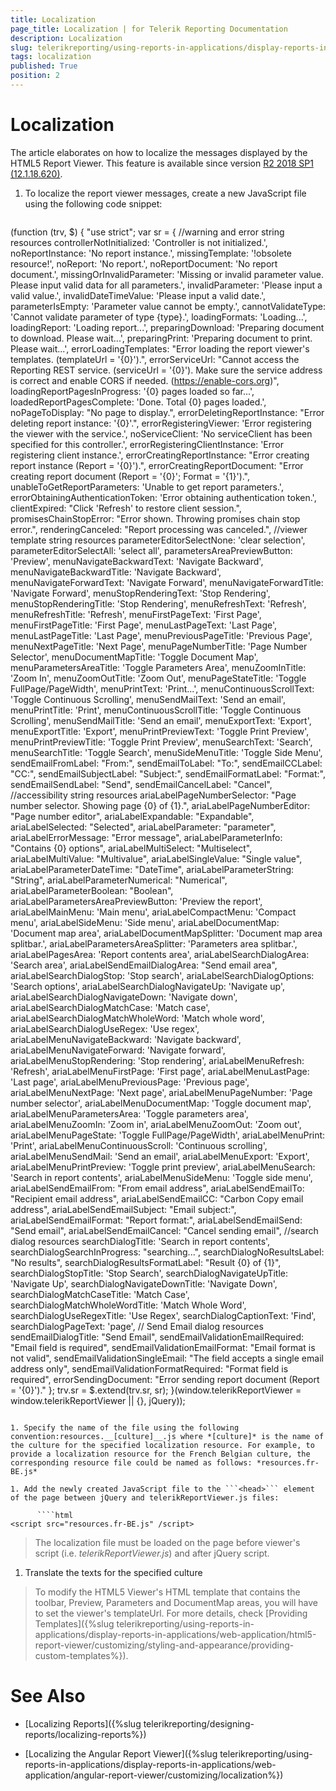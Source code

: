 ```yaml
---
title: Localization
page_title: Localization | for Telerik Reporting Documentation
description: Localization
slug: telerikreporting/using-reports-in-applications/display-reports-in-applications/web-application/html5-report-viewer/customizing/localization
tags: localization
published: True
position: 2
---
```


# Localization

The article elaborates on how to localize the messages displayed by the HTML5 Report Viewer. This feature is available since version [R2 2018 SP1 (12.1.18.620)](https://www.telerik.com/support/whats-new/reporting/release-history/progress-telerik-reporting-r2-2018-sp1-12-1-18-620). 

1. To localize the report viewer messages, create a new JavaScript file using the following code snippet:
    
      ````js
(function (trv, $) {
    "use strict";
    var sr = {
        //warning and error string resources
        controllerNotInitialized: 'Controller is not initialized.',
        noReportInstance: 'No report instance.',
        missingTemplate: '!obsolete resource!',
        noReport: 'No report.',
        noReportDocument: 'No report document.',
        missingOrInvalidParameter: 'Missing or invalid parameter value. Please input valid data for all parameters.',
        invalidParameter: 'Please input a valid value.',
        invalidDateTimeValue: 'Please input a valid date.',
        parameterIsEmpty: 'Parameter value cannot be empty.',
        cannotValidateType: 'Cannot validate parameter of type {type}.',
        loadingFormats: 'Loading...',
        loadingReport: 'Loading report...',
        preparingDownload: 'Preparing document to download. Please wait...',
        preparingPrint: 'Preparing document to print. Please wait...',
        errorLoadingTemplates: "Error loading the report viewer\'s templates. (templateUrl = '{0}').",
        errorServiceUrl: "Cannot access the Reporting REST service. (serviceUrl = '{0}'). Make sure the service address is correct and enable CORS if needed. (https://enable-cors.org)",
        loadingReportPagesInProgress: '{0} pages loaded so far...',
        loadedReportPagesComplete: 'Done. Total {0} pages loaded.',
        noPageToDisplay: "No page to display.",
        errorDeletingReportInstance: "Error deleting report instance: '{0}'.",
        errorRegisteringViewer: 'Error registering the viewer with the service.',
        noServiceClient: 'No serviceClient has been specified for this controller.',
        errorRegisteringClientInstance: 'Error registering client instance.',
        errorCreatingReportInstance: "Error creating report instance (Report = '{0}').",
        errorCreatingReportDocument: "Error creating report document (Report = '{0}'; Format = '{1}').",
        unableToGetReportParameters: 'Unable to get report parameters.',
        errorObtainingAuthenticationToken: 'Error obtaining authentication token.',
        clientExpired: "Click 'Refresh' to restore client session.",
        promisesChainStopError: "Error shown. Throwing promises chain stop error.",
        renderingCanceled: "Report processing was canceled.",
        //viewer template string resources
        parameterEditorSelectNone: 'clear selection',
        parameterEditorSelectAll: 'select all',
        parametersAreaPreviewButton: 'Preview',
        menuNavigateBackwardText: 'Navigate Backward',
        menuNavigateBackwardTitle: 'Navigate Backward',
        menuNavigateForwardText: 'Navigate Forward',
        menuNavigateForwardTitle: 'Navigate Forward',
        menuStopRenderingText: 'Stop Rendering',
        menuStopRenderingTitle: 'Stop Rendering',
        menuRefreshText: 'Refresh',
        menuRefreshTitle: 'Refresh',
        menuFirstPageText: 'First Page',
        menuFirstPageTitle: 'First Page',
        menuLastPageText: 'Last Page',
        menuLastPageTitle: 'Last Page',
        menuPreviousPageTitle: 'Previous Page',
        menuNextPageTitle: 'Next Page',
        menuPageNumberTitle: 'Page Number Selector',
        menuDocumentMapTitle: 'Toggle Document Map',
        menuParametersAreaTitle: 'Toggle Parameters Area',
        menuZoomInTitle: 'Zoom In',
        menuZoomOutTitle: 'Zoom Out',
        menuPageStateTitle: 'Toggle FullPage/PageWidth',
        menuPrintText: 'Print...',
        menuContinuousScrollText: 'Toggle Continuous Scrolling',
        menuSendMailText: 'Send an email',
        menuPrintTitle: 'Print',
        menuContinuousScrollTitle: 'Toggle Continuous Scrolling',
        menuSendMailTitle: 'Send an email',
        menuExportText: 'Export',
        menuExportTitle: 'Export',
        menuPrintPreviewText: 'Toggle Print Preview',
        menuPrintPreviewTitle: 'Toggle Print Preview',
        menuSearchText: 'Search',
        menuSearchTitle: 'Toggle Search',
        menuSideMenuTitle: 'Toggle Side Menu',
        sendEmailFromLabel: "From:",
        sendEmailToLabel: "To:",
        sendEmailCCLabel: "CC:",
        sendEmailSubjectLabel: "Subject:",
        sendEmailFormatLabel: "Format:",
        sendEmailSendLabel: "Send",
        sendEmailCancelLabel: "Cancel",
        //accessibility string resources
        ariaLabelPageNumberSelector: "Page number selector. Showing page {0} of {1}.",
        ariaLabelPageNumberEditor: "Page number editor",
        ariaLabelExpandable: "Expandable",
        ariaLabelSelected: "Selected",
        ariaLabelParameter: "parameter",
        ariaLabelErrorMessage: "Error message",
        ariaLabelParameterInfo: "Contains {0} options",
        ariaLabelMultiSelect: "Multiselect",
        ariaLabelMultiValue: "Multivalue",
        ariaLabelSingleValue: "Single value",
        ariaLabelParameterDateTime: "DateTime",
        ariaLabelParameterString: "String",
        ariaLabelParameterNumerical: "Numerical",
        ariaLabelParameterBoolean: "Boolean",
        ariaLabelParametersAreaPreviewButton: 'Preview the report',
        ariaLabelMainMenu: 'Main menu',
        ariaLabelCompactMenu: 'Compact menu',
        ariaLabelSideMenu: 'Side menu',
        ariaLabelDocumentMap: 'Document map area',
        ariaLabelDocumentMapSplitter: 'Document map area splitbar.',
        ariaLabelParametersAreaSplitter: 'Parameters area splitbar.',
        ariaLabelPagesArea: 'Report contents area',
        ariaLabelSearchDialogArea: 'Search area',
        ariaLabelSendEmailDialogArea: "Send email area",
        ariaLabelSearchDialogStop: 'Stop search',
        ariaLabelSearchDialogOptions: 'Search options',
        ariaLabelSearchDialogNavigateUp: 'Navigate up',
        ariaLabelSearchDialogNavigateDown: 'Navigate down',
        ariaLabelSearchDialogMatchCase: 'Match case',
        ariaLabelSearchDialogMatchWholeWord: 'Match whole word',
        ariaLabelSearchDialogUseRegex: 'Use regex',
        ariaLabelMenuNavigateBackward: 'Navigate backward',
        ariaLabelMenuNavigateForward: 'Navigate forward',
        ariaLabelMenuStopRendering: 'Stop rendering',
        ariaLabelMenuRefresh: 'Refresh',
        ariaLabelMenuFirstPage: 'First page',
        ariaLabelMenuLastPage: 'Last page',
        ariaLabelMenuPreviousPage: 'Previous page',
        ariaLabelMenuNextPage: 'Next page',
        ariaLabelMenuPageNumber: 'Page number selector',
        ariaLabelMenuDocumentMap: 'Toggle document map',
        ariaLabelMenuParametersArea: 'Toggle parameters area',
        ariaLabelMenuZoomIn: 'Zoom in',
        ariaLabelMenuZoomOut: 'Zoom out',
        ariaLabelMenuPageState: 'Toggle FullPage/PageWidth',
        ariaLabelMenuPrint: 'Print',
        ariaLabelMenuContinuousScroll: 'Continuous scrolling',
        ariaLabelMenuSendMail: 'Send an email',
        ariaLabelMenuExport: 'Export',
        ariaLabelMenuPrintPreview: 'Toggle print preview',
        ariaLabelMenuSearch: 'Search in report contents',
        ariaLabelMenuSideMenu: 'Toggle side menu',
        ariaLabelSendEmailFrom: "From email address",
        ariaLabelSendEmailTo: "Recipient email address",
        ariaLabelSendEmailCC: "Carbon Copy email address",
        ariaLabelSendEmailSubject: "Email subject:",
        ariaLabelSendEmailFormat: "Report format:",
        ariaLabelSendEmailSend: "Send email",
        ariaLabelSendEmailCancel: "Cancel sending email",
        //search dialog resources
        searchDialogTitle: 'Search in report contents',
        searchDialogSearchInProgress: "searching...",
        searchDialogNoResultsLabel: "No results",
        searchDialogResultsFormatLabel: "Result {0} of {1}",
        searchDialogStopTitle: 'Stop Search',
        searchDialogNavigateUpTitle: 'Navigate Up',
        searchDialogNavigateDownTitle: 'Navigate Down',
        searchDialogMatchCaseTitle: 'Match Case',
        searchDialogMatchWholeWordTitle: 'Match Whole Word',
        searchDialogUseRegexTitle: 'Use Regex',
        searchDialogCaptionText: 'Find',
        searchDialogPageText: 'page',
        // Send Email dialog resources
        sendEmailDialogTitle: "Send Email",
        sendEmailValidationEmailRequired: "Email field is required",
        sendEmailValidationEmailFormat: "Email format is not valid",
        sendEmailValidationSingleEmail: "The field accepts a single email address only",
        sendEmailValidationFormatRequired: "Format field is required",
        errorSendingDocument: "Error sending report document (Report = '{0}')."
    };
    trv.sr = $.extend(trv.sr, sr);
}(window.telerikReportViewer = window.telerikReportViewer || {}, jQuery));
````

1. Specify the name of the file using the following convention:resources.__[culture]__.js where *[culture]* is the name of the culture for the specified localization resource. For example, to provide a localization resource for the French Belgian culture, the corresponding resource file could be named as follows: *resources.fr-BE.js* 

1. Add the newly created JavaScript file to the ```<head>``` element of the page between jQuery and telerikReportViewer.js files: 
    
      ````html
<script src="resources.fr-BE.js" /script>
````

   >The localization file must be loaded on the page before viewer's script (i.e. *telerikReportViewer.js*) and after jQuery script.

1. Translate the texts for the specified culture

> To modify the HTML5 Viewer's HTML template that contains the toolbar, Preview, Parameters and DocumentMap areas, you will have to set the viewer's templateUrl. For more details, check [Providing Templates]({%slug telerikreporting/using-reports-in-applications/display-reports-in-applications/web-application/html5-report-viewer/customizing/styling-and-appearance/providing-custom-templates%}). 


# See Also

* [Localizing Reports]({%slug telerikreporting/designing-reports/localizing-reports%})

* [Localizing the Angular Report Viewer]({%slug telerikreporting/using-reports-in-applications/display-reports-in-applications/web-application/angular-report-viewer/customizing/localization%})
